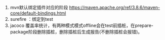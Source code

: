 1. mvn默认绑定插件对应的阶段   https://maven.apache.org/ref/3.8.6/maven-core/default-bindings.html
2. surefire ：绑定到test
3. jacoco 覆盖率统计，有两种模式模式offline会在test前插桩，在prepare-package阶段删除插桩，删除插桩后生成报告(不删除插桩会报错)。   

